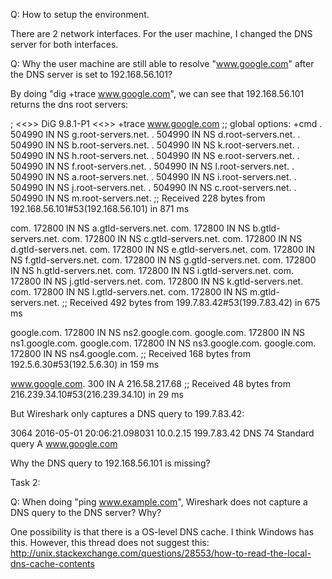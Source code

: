 

Q: How to setup the environment.

There are 2 network interfaces. For the user machine, I changed the DNS server
for both interfaces.

Q: Why the user machine are still able to resolve "www.google.com" after
the DNS server is set to 192.168.56.101?

By doing "dig +trace www.google.com", we can see that 192.168.56.101 returns
the dns root servers:

; <<>> DiG 9.8.1-P1 <<>> +trace www.google.com
;; global options: +cmd
.			504990	IN	NS	g.root-servers.net.
.			504990	IN	NS	d.root-servers.net.
.			504990	IN	NS	b.root-servers.net.
.			504990	IN	NS	k.root-servers.net.
.			504990	IN	NS	h.root-servers.net.
.			504990	IN	NS	e.root-servers.net.
.			504990	IN	NS	f.root-servers.net.
.			504990	IN	NS	l.root-servers.net.
.			504990	IN	NS	a.root-servers.net.
.			504990	IN	NS	i.root-servers.net.
.			504990	IN	NS	j.root-servers.net.
.			504990	IN	NS	c.root-servers.net.
.			504990	IN	NS	m.root-servers.net.
;; Received 228 bytes from 192.168.56.101#53(192.168.56.101) in 871 ms

com.			172800	IN	NS	a.gtld-servers.net.
com.			172800	IN	NS	b.gtld-servers.net.
com.			172800	IN	NS	c.gtld-servers.net.
com.			172800	IN	NS	d.gtld-servers.net.
com.			172800	IN	NS	e.gtld-servers.net.
com.			172800	IN	NS	f.gtld-servers.net.
com.			172800	IN	NS	g.gtld-servers.net.
com.			172800	IN	NS	h.gtld-servers.net.
com.			172800	IN	NS	i.gtld-servers.net.
com.			172800	IN	NS	j.gtld-servers.net.
com.			172800	IN	NS	k.gtld-servers.net.
com.			172800	IN	NS	l.gtld-servers.net.
com.			172800	IN	NS	m.gtld-servers.net.
;; Received 492 bytes from 199.7.83.42#53(199.7.83.42) in 675 ms

google.com.		172800	IN	NS	ns2.google.com.
google.com.		172800	IN	NS	ns1.google.com.
google.com.		172800	IN	NS	ns3.google.com.
google.com.		172800	IN	NS	ns4.google.com.
;; Received 168 bytes from 192.5.6.30#53(192.5.6.30) in 159 ms

www.google.com.		300	IN	A	216.58.217.68
;; Received 48 bytes from 216.239.34.10#53(216.239.34.10) in 29 ms


But Wireshark only captures a DNS query to 199.7.83.42:

3064	2016-05-01 20:06:21.098031	10.0.2.15	199.7.83.42	DNS	74	Standard query A www.google.com

Why the DNS query to 192.168.56.101 is missing?

Task 2:

Q: When doing "ping www.example.com", Wireshark does not capture a DNS query
to the DNS server? Why?

One possibility is that there is a OS-level DNS cache. I think Windows has this.
However, this thread does not suggest this:
http://unix.stackexchange.com/questions/28553/how-to-read-the-local-dns-cache-contents